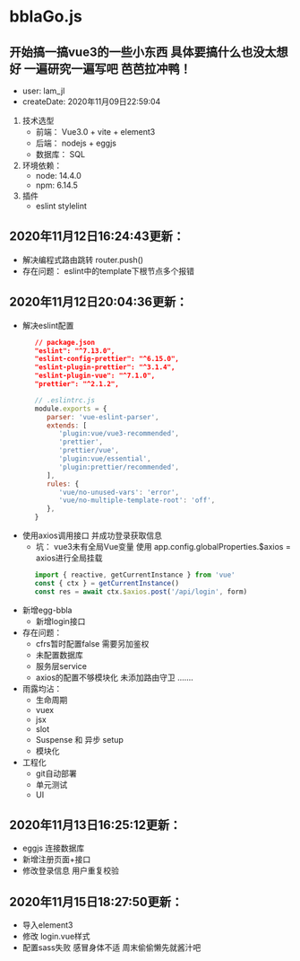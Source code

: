 # bblaGo.js

## 开始搞一搞vue3的一些小东西 具体要搞什么也没太想好 一遍研究一遍写吧 芭芭拉冲鸭！

* user: lam_jl
* createDate: 2020年11月09日22:59:04

1. 技术选型
   - 前端： Vue3.0 + vite + element3
   - 后端： nodejs + eggjs
   - 数据库： SQL
2. 环境依赖：
   - node: 14.4.0
   - npm: 6.14.5
3. 插件
   - eslint stylelint

## 2020年11月12日16:24:43更新：
   - 解决编程式路由跳转 router.push()
   - 存在问题： eslint中的template下根节点多个报错 
## 2020年11月12日20:04:36更新：
   - 解决eslint配置
      ```json
         // package.json
         "eslint": "^7.13.0",
         "eslint-config-prettier": "^6.15.0",
         "eslint-plugin-prettier": "^3.1.4",
         "eslint-plugin-vue": "^7.1.0",
         "prettier": "^2.1.2",
      ```
      ```js
         // .eslintrc.js
         module.exports = {
            parser: 'vue-eslint-parser',
            extends: [
               'plugin:vue/vue3-recommended',
               'prettier',
               'prettier/vue',
               'plugin:vue/essential',
               'plugin:prettier/recommended',
            ],
            rules: {
               'vue/no-unused-vars': 'error',
               'vue/no-multiple-template-root': 'off',
            },
         }
      ```
   - 使用axios调用接口 并成功登录获取信息
      - 坑： vue3未有全局Vue变量 使用 app.config.globalProperties.$axios = axios进行全局挂载
      ```js
         import { reactive, getCurrentInstance } from 'vue'
         const { ctx } = getCurrentInstance()
         const res = await ctx.$axios.post('/api/login', form)
      ```
   - 新增egg-bbla
      - 新增login接口
   - 存在问题： 
      - cfrs暂时配置false 需要另加鉴权
      - 未配置数据库
      - 服务层service
      - axios的配置不够模块化 未添加路由守卫
      .......
   - 雨露均沾：
      - 生命周期
      - vuex
      - jsx
      - slot
      - Suspense 和 异步 setup
      - 模块化
   - 工程化
      - git自动部署
      - 单元测试
      - UI
## 2020年11月13日16:25:12更新：
   - eggjs 连接数据库
   - 新增注册页面+接口
   - 修改登录信息 用户重复校验

## 2020年11月15日18:27:50更新：
   - 导入element3
   - 修改 login.vue样式
   - 配置sass失败
感冒身体不适 周末偷偷懒先就酱汁吧